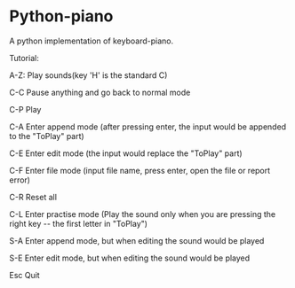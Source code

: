 Python-piano
============

A python implementation of keyboard-piano.

Tutorial:

A-Z: Play sounds(key 'H' is the standard C)

C-C Pause anything and go back to normal mode

C-P Play

C-A Enter append mode (after pressing enter, the input would be appended to the "ToPlay" part)

C-E Enter edit mode (the input would replace the "ToPlay" part)

C-F Enter file mode (input file name, press enter, open the file or report error)

C-R Reset all

C-L Enter practise mode (Play the sound only when you are pressing the right key -- the first letter in "ToPlay")

S-A Enter append mode, but when editing the sound would be played

S-E Enter edit mode, but when editing the sound would be played

Esc Quit
